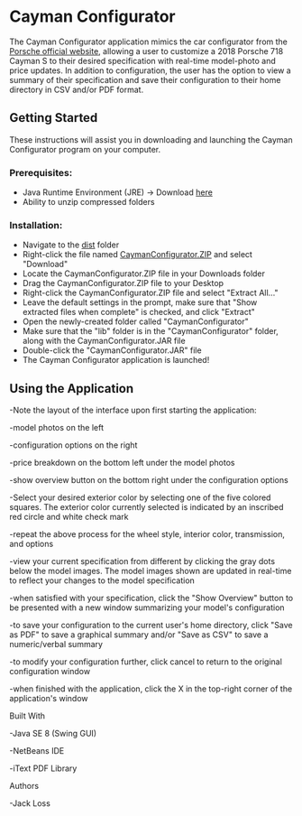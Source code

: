 # Cayman Configurator

The Cayman Configurator application mimics the car configurator from the [Porsche official website](https://cc.porsche.com/icc_pcna/ccCall.do?rt=1508789638&screen=1280x720&userID=USM&lang=us&PARAM=parameter_internet_us&ORDERTYPE=982130&MODELYEAR=2018&hookURL=http%3a%2f%2fwww.porsche.com%2fusa%2fmodelstart%2f), allowing a user to customize a 2018 Porsche 718 Cayman S to their desired specification with real-time model-photo and price updates. In addition to configuration, the user has the option to view a summary of their specification and save their configuration to their home directory in CSV and/or PDF format.

## Getting Started

These instructions will assist you in downloading and launching the Cayman Configurator program on your computer.

### Prerequisites:

 - Java Runtime Environment (JRE) -> Download [here](https://java.com/en/)
 - Ability to unzip compressed folders

### Installation:

 - Navigate to the [dist](https://github.com/jack-loss/CaymanConfigurator/tree/master/dist) folder
 - Right-click the file named [CaymanConfigurator.ZIP](https://github.com/jack-loss/CaymanConfigurator/blob/master/dist/CaymanConfigurator.zip) and select "Download"
 - Locate the CaymanConfigurator.ZIP file in your Downloads folder
 - Drag the CaymanConfigurator.ZIP file to your Desktop
 - Right-click the CaymanConfigurator.ZIP file and select "Extract All..."
 - Leave the default settings in the prompt, make sure that "Show extracted files when complete" is checked, and click "Extract"
 - Open the newly-created folder called "CaymanConfigurator"
 - Make sure that the "lib" folder is in the "CaymanConfigurator" folder, along with the CaymanConfigurator.JAR file
 - Double-click the "CaymanConfigurator.JAR" file
 - The Cayman Configurator application is launched!

## Using the Application



-Note the layout of the interface upon first starting the application:

   -model photos on the left

   -configuration options on the right

   -price breakdown on the bottom left under the model photos

   -show overview button on the bottom right under the configuration options

-Select your desired exterior color by selecting one of the five colored squares. The exterior color currently selected is indicated by an inscribed red circle and white check mark

-repeat the above process for the wheel style, interior color, transmission, and options

-view your current specification from different by clicking the gray dots below the model images. The model images shown are updated in real-time to reflect your changes to the model specification

-when satisfied with your specification, click the "Show Overview" button to be presented with a new window summarizing your model's configuration

-to save your configuration to the current user's home directory, click "Save as PDF" to save a graphical summary and/or "Save as CSV" to save a numeric/verbal summary

-to modify your configuration further, click cancel to return to the original configuration window

-when finished with the application, click the X in the top-right corner of the application's window



Built With

-Java SE 8 (Swing GUI)

-NetBeans IDE

-iText PDF Library



Authors

-Jack Loss